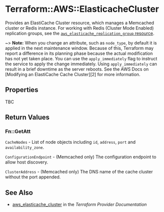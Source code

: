 # Terraform::AWS::ElasticacheCluster

Provides an ElastiCache Cluster resource, which manages a Memcached cluster or Redis instance.
For working with Redis (Cluster Mode Enabled) replication groups, see the
[`aws_elasticache_replication_group` resource](/docs/providers/aws/r/elasticache_replication_group.html).

~> **Note:** When you change an attribute, such as `node_type`, by default
it is applied in the next maintenance window. Because of this, Terraform may report
a difference in its planning phase because the actual modification has not yet taken
place. You can use the `apply_immediately` flag to instruct the service to apply the
change immediately. Using `apply_immediately` can result in a brief downtime as the server reboots.
See the AWS Docs on [Modifying an ElastiCache Cache Cluster][2] for more information.

## Properties

TBC

## Return Values

### Fn::GetAtt

`CacheNodes` - List of node objects including `id`, `address`, `port` and `availability_zone`.

`ConfigurationEndpoint` - (Memcached only) The configuration endpoint to allow host discovery.

`ClusterAddress` - (Memcached only) The DNS name of the cache cluster without the port appended.

## See Also

* [aws_elasticache_cluster](https://www.terraform.io/docs/providers/aws/r/elasticache_cluster.html) in the _Terraform Provider Documentation_